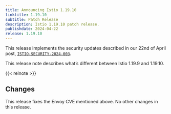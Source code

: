 ```yaml
---
title: Announcing Istio 1.19.10
linktitle: 1.19.10
subtitle: Patch Release
description: Istio 1.19.10 patch release.
publishdate: 2024-04-22
release: 1.19.10
---
```


This release implements the security updates described in our 22nd of April post, [`ISTIO-SECURITY-2024-003`](/news/security/istio-security-2024-003).

This release note describes what’s different between Istio 1.19.9 and 1.19.10.

{{< relnote >}}

## Changes

This release fixes the Envoy CVE mentioned above. No other changes in this release.
